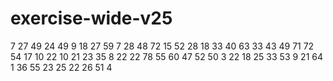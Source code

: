 # exercise-wide-v25
7
27
49
24
49
9
18
27
59
7
28
48
72
15
52
28
18
33
40
63
33
43
49
71
72
54
17
10
22
10
21
23
35
8
22
22
78
55
60
47
52
50
3
22
18
25
33
53
9
21
64
1
36
55
23
25
22
26
51
4
